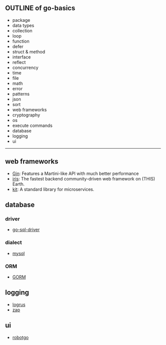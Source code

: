 ## OUTLINE of go-basics
* package
* data types
* collection
* loop
* function
* defer
* struct & method
* interface
* reflect
* concurrency
* time
* file
* math
* error
* patterns
* json
* sort
* web frameworks
* cryptography
* os
* execute commands
* database
* logging
* ui

---
## web frameworks
* [Gin](https://github.com/gin-gonic/gin): Features a Martini-like API with much better performance
* [iris](https://github.com/kataras/iris): The fastest backend community-driven web framework on (THIS) Earth.
* [kit](https://github.com/go-kit/kit): A standard library for microservices.

## database
### driver
* [go-sql-driver](https://github.com/go-sql-driver/mysql)

### dialect
* [mysql](https://github.com/jinzhu/gorm/dialects/mysql)

### ORM
* [GORM](http://doc.gorm.io/)

## logging
* [logrus](https://github.com/Sirupsen/logrus)
* [zap](https://github.com/uber-go/zap)

## ui
* [robotgo](https://github.com/go-vgo/robotgo)
